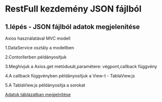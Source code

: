 # RestFull kezdemény JSON fájlból   

## 1.lépés - JSON fájlból adatok megjelenítése 

Axios használatával MVC modell 

1.DataService osztály a modellben 

2.Contorllerben példányosítjuk 

3.Meghívjuk a Axios.get metódusát,paramétere: végpont,callback függvény

4.A callback függvényben példányosítjuk a View-t - TablaView.js

5.A TablaView.js példányosítja a sorokat

[Adatok táblázatban megjelnítése](img/Prog.1%20táblázat.jpg)


